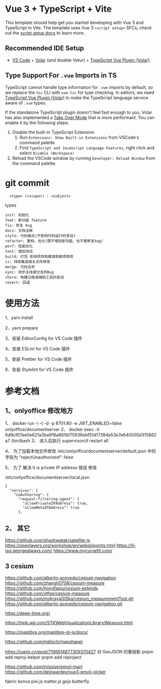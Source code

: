 # Vue 3 + TypeScript + Vite

This template should help get you started developing with Vue 3 and TypeScript in Vite. The template uses Vue 3 `<script setup>` SFCs, check out the [script setup docs](https://v3.vuejs.org/api/sfc-script-setup.html#sfc-script-setup) to learn more.

## Recommended IDE Setup

- [VS Code](https://code.visualstudio.com/) + [Volar](https://marketplace.visualstudio.com/items?itemName=Vue.volar) (and disable Vetur) + [TypeScript Vue Plugin (Volar)](https://marketplace.visualstudio.com/items?itemName=Vue.vscode-typescript-vue-plugin).

## Type Support For `.vue` Imports in TS

TypeScript cannot handle type information for `.vue` imports by default, so we replace the `tsc` CLI with `vue-tsc` for type checking. In editors, we need [TypeScript Vue Plugin (Volar)](https://marketplace.visualstudio.com/items?itemName=Vue.vscode-typescript-vue-plugin) to make the TypeScript language service aware of `.vue` types.

If the standalone TypeScript plugin doesn't feel fast enough to you, Volar has also implemented a [Take Over Mode](https://github.com/johnsoncodehk/volar/discussions/471#discussioncomment-1361669) that is more performant. You can enable it by the following steps:

1. Disable the built-in TypeScript Extension
   1. Run `Extensions: Show Built-in Extensions` from VSCode's command palette
   2. Find `TypeScript and JavaScript Language Features`, right click and select `Disable (Workspace)`
2. Reload the VSCode window by running `Developer: Reload Window` from the command palette.

# git commit

```
  <type> (<scope>) : <subject>
```

types

```
init: 初始化
feat: 新功能 feature
fix: 修复 bug
docs: 文档注释
style: 代码格式(不影响代码运行的变动)
refactor: 重构、优化(既不增加新功能，也不是修复bug)
perf: 性能优化
test: 增加测试
build: 打包 影响项目构建或依赖项修改
ci: 持续集成相关文件修改
merge: 代码合并
sync: 同步主线或分支的Bug
chore: 构建过程或辅助工具的变动
revert: 回退
```

# 使用方法

1、yarn install

2、yarn prepare

3、安装 EditorConfig for VS Code 插件

4、安装 ESLint for VS Code 插件

5、安装 Prettier for VS Code 插件

6、安装 Stylelint for VS Code 插件

# 参考文档

## 1、onlyoffice 修改地方

1、 docker run -i -t -d -p 8701:80 -e JWT_ENABLED=false onlyoffice/documentserver 2、 docker exec -it 6d9cf07ee0e621a3ba916a881bf75936ebf51d17384a53e7e640005d315862a7 /bin/bash 3、 进入后执行 supervisorctl restart all

4、 为了加载本地文件修改 /etc/onlyoffice/documentserver/default.json 中的字段为 “rejectUnauthorized”: false

5、 为了 解决 It is private IP address 错误 修改

/etc/onlyoffice/documentserver/local.json

```
{
  "services": {
    "CoAuthoring": {
      "request-filtering-agent": {
        "allowPrivateIPAddress": true,
        "allowMetaIPAddress": true
      },
```

## 2、 其它

https://github.com/shashwatak/satellite-js https://openlayers.org/workshop/en/webgl/points.html https://lil-gui.georgealways.com/ https://www.mycurvefit.com/

## 3 cesium

https://github.com/alberto-acevedo/cesium-navigation https://github.com/zhangti0708/cesium-measure https://github.com/hongfaqiu/cesium-extends https://github.com/xtfge/cesium-measure https://github.com/mokrayaGISka/cesium_measurementTool.git https://github.com/alberto-acevedo/cesium-navigation.git

https://deep-time.org/

https://help.agi.com/STKWebVisualizationLibrary/Measure.html

https://maplibre.org/maplibre-gl-js/docs/

https://github.com/mbloch/mapshaper

https://juejin.cn/post/7196614877309370427 对 GeoJSON 的重投影 pnpm add reproj-helper pnpm add reproject

https://github.com/missive/emoji-mart https://github.com/delowardev/vue3-emoji-picker

fabric konva pixi.js matter.js gojs butterfly

